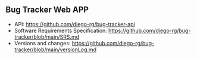 ## Bug Tracker Web APP

- API: https://github.com/diego-rg/bug-tracker-api
- Software Requirements Specification: https://github.com/diego-rg/bug-tracker/blob/main/SRS.md
- Versions and changes: https://github.com/diego-rg/bug-tracker/blob/main/versionLog.md
